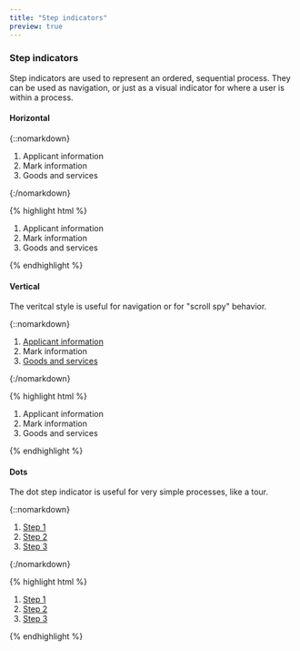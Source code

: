 ```yaml
---
title: "Step indicators"
preview: true
---
```


<div class="pl-pattern">
<h3>Step indicators</h3>

Step indicators are used to represent an ordered, sequential process. They can be used as navigation, or just as a visual indicator for where a user is within a process.

#### Horizontal

{::nomarkdown}
<div class="pl-preview">
<div style="max-width: 600px;">
    <ol class="nav-steps">
        <li  style="width:33.3%">
            <span>Applicant information</span>
        </li>
        <li class="active" style="width:33.3%">
            <span>Mark information</span>
        </li>
        <li class="" style="width:33.3%">
            <span>Goods and services</span>
        </li>
    </ol>
</div>
</div>
{:/nomarkdown}

{% highlight html %}
<ol class="nav-steps">
    <li  style="width:33.3%">
        <span>Applicant information</span>
    </li>
    <li class="active" style="width:33.3%">
        <span>Mark information</span>
    </li>
    <li class="" style="width:33.3%">
        <span>Goods and services</span>
    </li>
</ol>
{% endhighlight %}


#### Vertical

The veritcal style is useful for navigation or for "scroll spy" behavior.

{::nomarkdown}
<div class="pl-preview">
<div style="max-width: 600px;">
    <ol class="nav-steps nav-stacked">
        <li>
            <a href="">Applicant information</a>
        </li>
        <li class="active">
            <span href="">Mark information</span>
        </li>
        <li>
            <a href="">Goods and services</a>
        </li>
    </ol>
</div>
</div>
{:/nomarkdown}

{% highlight html %}
<ol class="nav-steps">
    <li  style="width:33.3%">
        <span>Applicant information</span>
    </li>
    <li class="active" style="width:33.3%">
        <span>Mark information</span>
    </li>
    <li class="" style="width:33.3%">
        <span>Goods and services</span>
    </li>
</ol>
{% endhighlight %}

#### Dots

The dot step indicator is useful for very simple processes, like a tour.

{::nomarkdown}
<div class="pl-preview">
<div style="max-width: 600px;">
    <ol class="nav-dots">
        <li>
            <a href="">Step 1</a>
        </li>
        <li class="active">
            <a href="">Step 2</a>
        </li>
        <li>
            <a href="">Step 3</a>
        </li>
    </ol>
</div>
</div>
{:/nomarkdown}

{% highlight html %}
<ol class="nav-dots">
    <li>
        <a href="">Step 1</a>
    </li>
    <li class="active">
        <a href="">Step 2</a>
    </li>
    <li>
        <a href="">Step 3</a>
    </li>
</ol>
{% endhighlight %}

</div>

